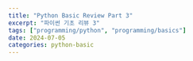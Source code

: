 ```yaml
---
title: "Python Basic Review Part 3"
excerpt: "파이썬 기초 리뷰 3"
tags: ["programming/python", "programming/basics"]
date: 2024-07-05
categories: python-basic
---
```


<html lang="ko">
  <head>
    <meta charset="UTF-8" />
    <meta name="viewport" content="width=device-width, initial-scale=1.0" />
    <title>Python 기본 문법 Function and Console I/O review</title>
    <style>
      /* 기존 CSS 스타일과 추가된 스타일 */
      input[type="text"] {
        width: 150px;
        border: 1px solid black;
      }
      .result {
        margin-top: 20px;
      }
     
    </style>
  </head>
  <body>
    <h1>Function and Console I/O</h1>

    <h2>Function</h2>
    <p>
      - <input type="text" data-answer="어떤 일을 수행하는 코드의 덩어리" />
    </p>
    <ul>
      <li>- 반복적인 수행을 1회만 작성 후 호출</li>
      <li>- 코드를 <input type="text" data-answer="논리적인 단위" />로 분리</li>
      <li>
        - <input type="text" data-answer="캡슐화" /> : 인터페이스만 알면 타인의
        코드 사용
      </li>
    </ul>
<div class="language-python highlighter-rouge">
  <div class="highlight">
        <pre class="highlight"><code>
    def <input type="text" data-answer="함수 이름" /> (<input type="text" data-answer="parameter|파라미터" />, ...):
        <input type="text" data-answer="수행문" /> #1(statements)
        return <input type="text" data-answer="반환값|리턴값" />
    </code></pre> </div> </div>

    <h3>함수의 수행 순서</h3>
    <ul>
      <li>- <input type="text" data-answer="def" />를 메모리에 올려놓음</li>
      <li>- 프로그램의 함수와 수학의 함수는 유사함</li>
      <li>- 모두 입력 값과 출력 값으로 이루어짐</li>
      <li>
        - <input type="text" data-answer="parameter" /> : 함수의 입력값
        인터페이스
      </li>
      <li>
        - <input type="text" data-answer="argument" /> : 실제 Parameter에 대입된
        값
      </li>
    </ul>

    <div class="language-python highlighter-rouge">   <div class="highlight">     <pre class="highlight"><code>
    def f(<input type="text" data-answer="x" />): <- x가 <input type="text" data-answer="parameter" />

    &gt;&gt;&gt;print(f(<input type="text" data-answer="2" />)) <- 2가 <input type="text" data-answer="argument" />
    </code></pre> </div> </div>

    <hr />

    <h2>console in/out</h2>
    <p>
      : 어떻게 프로그램과 데이터를 주고(<input
        type="text"
        data-answer="input"
      />) 받을(<input type="text" data-answer="print" />) 것인가?
    </p>
    <ul>
      <li>
        - <input type="text" data-answer="input()" /> : 문자열을 입력 받는 함수
      </li>
    </ul>

    <h3>Print Formatting</h3>
    <ol>
      <li>%<input type="text" data-answer="string" />(퍼센트 스트링)</li>
      <li><input type="text" data-answer="format" /> 함수</li>
      <li><input type="text" data-answer="fstring" /></li>
    </ol>

    <h4>%string과 str.format()</h4>
    <ul>
      <li>%string</li>
    </ul>

    <div class="language-python highlighter-rouge">   <div class="highlight">     <pre class="highlight"><code>
    print('%s %s % ('one', 'two'))
    - %<input type="text" data-answer="s" /> : string
    - %<input type="text" data-answer="d" /> : digit

    print('<input type="text" data-answer="{}" /> <input type="text" data-answer="{}" />'.format(1,2))
    </code></pre> </div> </div>

    <ul>
      <li>
        - <input type="text" data-answer='"%datatype%"(variable)' /> 형태로 출력
        양식을 표현
      </li>
    </ul>

    <div class="language-python highlighter-rouge">   <div class="highlight">     <pre class="highlight"><code>
    print("I eat <input type="text" data-answer="%d" /> apples."% 3)
    print("Product: <input type="text" data-answer="%s" />, Price per unit: <input type="text" data-answer="%f" />." % ("Apple", 5.243))
    print("Product: %s, Price per unit: %8.2f." % ("Apple", 5.243))
    <input type="text" data-answer="%8.2f" /> : 8자리로 출력, 소수점 아래 2자리만 출력
      %<input type="text" data-answer="10s" /> : 10자리 문자열 출력
    </code></pre> </div> </div>

    <ul>
      <li>- str.<input type="text" data-answer="format" />()</li>
    </ul>

    <div class="language-python highlighter-rouge">   <div class="highlight">     <pre class="highlight"><code>
    print("My name is {0}. I'm {1} years.old.".format(<input type="text" data-answer="name" />, <input type="text" data-answer="age" />))
      {0}, {1} : 인덱스
    print("My name is {0}. I'm {1:10.5f} years.old.".format(name, age))
    <input type="text" data-answer="{1:10.5f}" /> : 10자리로 출력, 소수점 아래 5자리까지 출력
    {0:<input type="text" data-answer="<10s" />} : 왼쪽 정렬
    {0:>10s} : 오른쪽 정렬
    </code></pre> </div> </div>

    <ul>
      <li>- padding</li>
      <li>
        {1:<input type="text" data-answer="10.5f" />} : 10자리로 출력, 소수점
        아래 5자리까지 출력
      </li>
      <li>{0:<input type="text" data-answer="<10s" />} : 왼쪽 정렬</li>
      <li>{0:>10s} : 오른쪽 정렬</li>
    </ul>

    <ul>
      <li>- naming</li>
    </ul>

    <div class="language-python highlighter-rouge">   <div class="highlight">     <pre class="highlight"><code>
    print("Product : %(name)10s, Price per unit: %(price)10.5f"% {"name":"Apple", "price":5.243})
    print("Product : {name:10s}, Price per unit: {price:10.5f}.".format(name="Apple", price=5.243))
    </code></pre> </div> </div>

    <hr />

    <h4>f-string</h4>

    <div class="language-python highlighter-rouge">   <div class="highlight">     <pre class="highlight"><code>
    print(f"Hello, {<input type="text" data-answer="name" />} . You are {age}.")
    print(f"{name:<input type="text" data-answer="20" />} ) : 기본이 왼쪽 정렬, 20자리 출력
    print(f"{name:>20}) : 오른쪽 정렬
    print(f"{name:<input type="text" data-answer="*<20" />}) : 왼쪽 정렬에 빈 공간을 *로 채움
    print(f"{name:<input type="text" data-answer="*>20" />}) : 오른쪽 정렬에 빈 공간을 *로 채움
    print(f"{name:<input type="text" data-answer="*^20" />}) : 가운데 정렬에 빈 공간을 *로 채움
    print(f"{number:<input type="text" data-answer=".2f" />}") : 소수점 아래 2자리
    </code></pre> </div> </div>

    <button onclick="checkAnswers()">제출</button>
    <p id="result"></p>

    <script>
      function normalizeText(text) {
        return text.trim().toLowerCase().replace(/\s+/g, "");
      }

      function checkAnswers() {
        const inputs = document.querySelectorAll('input[type="text"]');
        let correct = 0;
        let total = inputs.length;

        inputs.forEach((input) => {
          const userAnswer = normalizeText(input.value);
          const correctAnswers = input.dataset.answer
            .split("|")
            .map(normalizeText);
          if (correctAnswers.includes(userAnswer)) {
            input.style.backgroundColor = "lightgreen";
            correct++;
          } else {
            input.style.backgroundColor = "lightcoral";
          }
        });

        document.getElementById(
          "result"
        ).textContent = `총 ${total} 문제 중 ${correct}개 맞았습니다.`;
      }
    </script>
  </body>
</html>
